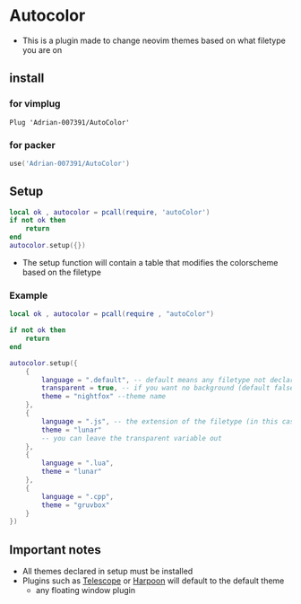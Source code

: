 # Autocolor

- This is a plugin made to change neovim themes based on what filetype you are on

## install 
### for vimplug 

```
Plug 'Adrian-007391/AutoColor'
```
### for packer 

```lua
use('Adrian-007391/AutoColor')
```

## Setup 

```lua
local ok , autocolor = pcall(require, 'autoColor')
if not ok then 
    return 
end 
autocolor.setup({})

```
- The setup function will contain a table that modifies the colorscheme based on the filetype

### Example 

```lua 
local ok , autocolor = pcall(require , "autoColor") 

if not ok then 
    return 
end

autocolor.setup({
    {
        language = ".default", -- default means any filetype not declared on setup
        transparent = true, -- if you want no background (default false)
        theme = "nightfox" --theme name 
    },
    {
        language = ".js", -- the extension of the filetype (in this case, Javascript)
        theme = "lunar"
        -- you can leave the transparent variable out
    },
    {
        language = ".lua",
        theme = "lunar"
    },
    {
        language = ".cpp",
        theme = "gruvbox"
    }
})

```

## Important notes 
- All themes declared in setup must be installed 
- Plugins such as [Telescope](https://github.com/nvim-telescope/telescope.nvim) or [Harpoon](https://github.com/ThePrimeagen/harpoon) will default to the default theme
    - any floating window plugin

